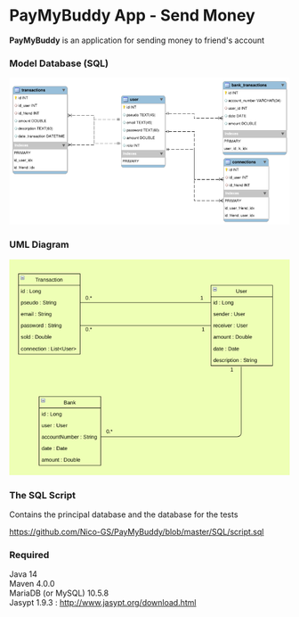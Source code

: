 <h1>PayMyBuddy App - Send Money</h1>

<p><b>PayMyBuddy</b> is an application for sending money to friend's account</p>

<h3>Model Database (SQL)</h3>

![Model BDD](https://github.com/Nico-GS/PayMyBuddy/blob/master/SQL/ModeleBDDImg.png)

<h3>UML Diagram</h3>

![Diagram UML](https://github.com/Nico-GS/PayMyBuddy/blob/master/SQL/UMLClasse.png)

<h3>The SQL Script</h3>

Contains the principal database and the database for the tests

https://github.com/Nico-GS/PayMyBuddy/blob/master/SQL/script.sql

<h3>Required</h3>

Java 14
<br>
Maven 4.0.0
<br>
MariaDB (or MySQL) 10.5.8
<br>
Jasypt 1.9.3 : http://www.jasypt.org/download.html




